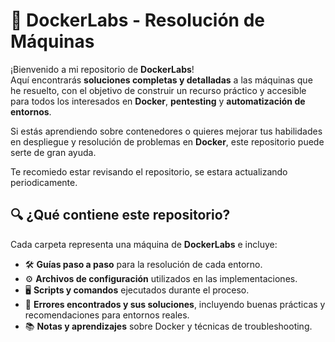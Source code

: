 # 🚀 DockerLabs - Resolución de Máquinas

¡Bienvenido a mi repositorio de **DockerLabs**!  
Aquí encontrarás **soluciones completas y detalladas** a las máquinas que he resuelto, con el objetivo de construir un recurso práctico y accesible para todos los interesados en **Docker**, **pentesting** y **automatización de entornos**.

Si estás aprendiendo sobre contenedores o quieres mejorar tus habilidades en despliegue y resolución de problemas en **Docker**, este repositorio puede serte de gran ayuda.

Te recomiedo estar revisando el repositorio, se estara actualizando periodicamente.

## 🔍 ¿Qué contiene este repositorio?

Cada carpeta representa una máquina de **DockerLabs** e incluye:

- 🛠️ **Guías paso a paso** para la resolución de cada entorno.  
- ⚙️ **Archivos de configuración** utilizados en las implementaciones.  
- 🖥️ **Scripts y comandos** ejecutados durante el proceso.  
- 🐞 **Errores encontrados y sus soluciones**, incluyendo buenas prácticas y recomendaciones para entornos reales.  
- 📚 **Notas y aprendizajes** sobre Docker y técnicas de troubleshooting.

